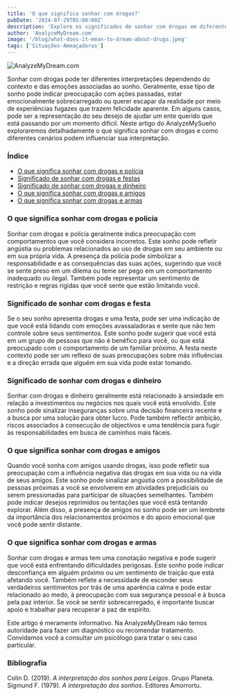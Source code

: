 ```yaml
---
title: 'O que significa sonhar com drogas?'
pubDate: '2024-07-29T05:00:00Z'
description: 'Explore os significados de sonhar com drogas em diferentes contextos, incluindo a presença da polícia, festas, dinheiro, amigos e armas. Entenda o que seu subconsciente pode estar tentando comunicar.'
author: 'AnalyzeMyDream.com'
image: '/blog/what-does-it-mean-to-dream-about-drugs.jpeg'
tags: ['Situações-Ameaçadoras']
---
```


![AnalyzeMyDream.com](/blog/what-does-it-mean-to-dream-about-drugs.jpeg)

Sonhar com drogas pode ter diferentes interpretações dependendo do contexto e das emoções associadas ao sonho. Geralmente, esse tipo de sonho pode indicar preocupação com ações passadas, estar emocionalmente sobrecarregado ou querer escapar da realidade por meio de experiências fugazes que trazem felicidade aparente. Em alguns casos, pode ser a representação do seu desejo de ajudar um ente querido que está passando por um momento difícil. Neste artigo do AnalyzeMySueño exploraremos detalhadamente o que significa sonhar com drogas e como diferentes cenários podem influenciar sua interpretação.

### Índice

- [O que significa sonhar com drogas e polícia](#o-que-significa-sonhar-com-drogas-e-policia)
- [Significado de sonhar com drogas e festas](#significado-de-sonhar-com-drogas-e-festas)
- [Significado de sonhar com drogas e dinheiro](#significado-de-sonhar-com-drogas-e-dinheiro)
- [O que significa sonhar com drogas e amigos](#o-que-significa-sonhar-com-drogas-e-amigos)
- [O que significa sonhar com drogas e armas](#o-que-significa-sonhar-com-drogas-e-armas)

### O que significa sonhar com drogas e polícia

Sonhar com drogas e polícia geralmente indica preocupação com comportamentos que você considera incorretos. Este sonho pode refletir angústia ou problemas relacionados ao uso de drogas em seu ambiente ou em sua própria vida. A presença da polícia pode simbolizar a responsabilidade e as consequências das suas ações, sugerindo que você se sente preso em um dilema ou teme ser pego em um comportamento inadequado ou ilegal. Também pode representar um sentimento de restrição e regras rígidas que você sente que estão limitando você.

### Significado de sonhar com drogas e festa

Se o seu sonho apresenta drogas e uma festa, pode ser uma indicação de que você está lidando com emoções avassaladoras e sente que não tem controle sobre seus sentimentos. Este sonho pode sugerir que você está em um grupo de pessoas que não é benéfico para você, ou que está preocupado com o comportamento de um familiar próximo. A festa neste contexto pode ser um reflexo de suas preocupações sobre más influências e a direção errada que alguém em sua vida pode estar tomando.

### Significado de sonhar com drogas e dinheiro

Sonhar com drogas e dinheiro geralmente está relacionado à ansiedade em relação a investimentos ou negócios nos quais você está envolvido. Este sonho pode sinalizar inseguranças sobre uma decisão financeira recente e a busca por uma solução para obter lucro. Pode também reflectir ambição, riscos associados à consecução de objectivos e uma tendência para fugir às responsabilidades em busca de caminhos mais fáceis.

### O que significa sonhar com drogas e amigos

Quando você sonha com amigos usando drogas, isso pode refletir sua preocupação com a influência negativa das drogas em sua vida ou na vida de seus amigos. Este sonho pode sinalizar angústia com a possibilidade de pessoas próximas a você se envolverem em atividades prejudiciais ou serem pressionadas para participar de situações semelhantes. Também pode indicar desejos reprimidos ou tentações que você está tentando explorar. Além disso, a presença de amigos no sonho pode ser um lembrete da importância dos relacionamentos próximos e do apoio emocional que você pode sentir distante.

### O que significa sonhar com drogas e armas

Sonhar com drogas e armas tem uma conotação negativa e pode sugerir que você está enfrentando dificuldades perigosas. Este sonho pode indicar desconfiança em alguém próximo ou um sentimento de traição que está afetando você. Também reflete a necessidade de esconder seus verdadeiros sentimentos por trás de uma aparência calma e pode estar relacionado ao medo, à preocupação com sua segurança pessoal e à busca pela paz interior. Se você se sentir sobrecarregado, é importante buscar apoio e trabalhar para recuperar a paz de espírito.

Este artigo é meramente informativo. Na AnalyzeMyDream não temos autoridade para fazer um diagnóstico ou recomendar tratamento. Convidamos você a consultar um psicólogo para tratar o seu caso particular.

### Bibliografia

Colin D. (2019). *A interpretação dos sonhos para Leigos*. Grupo Planeta. 
Sigmund F. (1979). *A interpretação dos sonhos*. Editores Amorrortu.